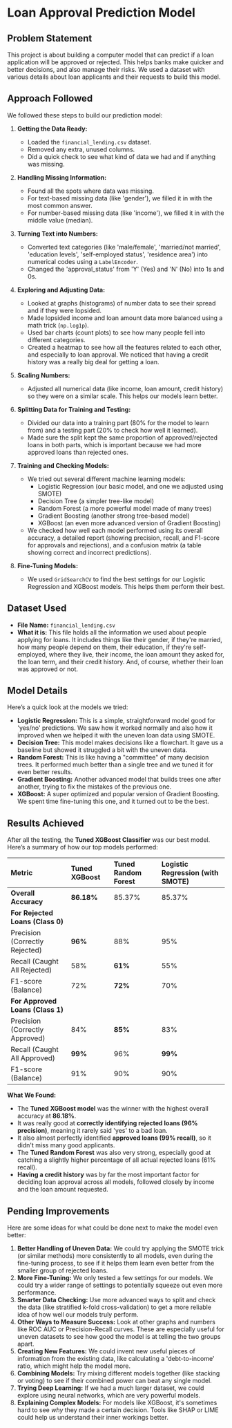 # Loan Approval Prediction Model

## Problem Statement

This project is about building a computer model that can predict if a loan application will be approved or rejected. This helps banks make quicker and better decisions, and also manage their risks. We used a dataset with various details about loan applicants and their requests to build this model.

## Approach Followed

We followed these steps to build our prediction model:

1.  **Getting the Data Ready:**
    * Loaded the `financial_lending.csv` dataset.
    * Removed any extra, unused columns.
    * Did a quick check to see what kind of data we had and if anything was missing.

2.  **Handling Missing Information:**
    * Found all the spots where data was missing.
    * For text-based missing data (like 'gender'), we filled it in with the most common answer.
    * For number-based missing data (like 'income'), we filled it in with the middle value (median).

3.  **Turning Text into Numbers:**
    * Converted text categories (like 'male/female', 'married/not married', 'education levels', 'self-employed status', 'residence area') into numerical codes using a `LabelEncoder`.
    * Changed the 'approval_status' from 'Y' (Yes) and 'N' (No) into 1s and 0s.

4.  **Exploring and Adjusting Data:**
    * Looked at graphs (histograms) of number data to see their spread and if they were lopsided.
    * Made lopsided income and loan amount data more balanced using a math trick (`np.log1p`).
    * Used bar charts (count plots) to see how many people fell into different categories.
    * Created a heatmap to see how all the features related to each other, and especially to loan approval. We noticed that having a credit history was a really big deal for getting a loan.

5.  **Scaling Numbers:**
    * Adjusted all numerical data (like income, loan amount, credit history) so they were on a similar scale. This helps our models learn better.

6.  **Splitting Data for Training and Testing:**
    * Divided our data into a training part (80% for the model to learn from) and a testing part (20% to check how well it learned).
    * Made sure the split kept the same proportion of approved/rejected loans in both parts, which is important because we had more approved loans than rejected ones.


7. **Training and Checking Models:**
    * We tried out several different machine learning models:
        * Logistic Regression (our basic model, and one we adjusted using SMOTE)
        * Decision Tree (a simpler tree-like model)
        * Random Forest (a more powerful model made of many trees)
        * Gradient Boosting (another strong tree-based model)
        * XGBoost (an even more advanced version of Gradient Boosting)
    * We checked how well each model performed using its overall accuracy, a detailed report (showing precision, recall, and F1-score for approvals and rejections), and a confusion matrix (a table showing correct and incorrect predictions).

9.  **Fine-Tuning Models:**
    * We used `GridSearchCV` to find the best settings for our Logistic Regression and XGBoost models. This helps them perform their best.

## Dataset Used

* **File Name:** `financial_lending.csv`
* **What it is:** This file holds all the information we used about people applying for loans. It includes things like their gender, if they're married, how many people depend on them, their education, if they're self-employed, where they live, their income, the loan amount they asked for, the loan term, and their credit history. And, of course, whether their loan was approved or not.

## Model Details

Here’s a quick look at the models we tried:

* **Logistic Regression:** This is a simple, straightforward model good for 'yes/no' predictions. We saw how it worked normally and also how it improved when we helped it with the uneven loan data using SMOTE.
* **Decision Tree:** This model makes decisions like a flowchart. It gave us a baseline but showed it struggled a bit with the uneven data.
* **Random Forest:** This is like having a "committee" of many decision trees. It performed much better than a single tree and we tuned it for even better results.
* **Gradient Boosting:** Another advanced model that builds trees one after another, trying to fix the mistakes of the previous one.
* **XGBoost:** A super optimized and popular version of Gradient Boosting. We spent time fine-tuning this one, and it turned out to be the best.

## Results Achieved

After all the testing, the **Tuned XGBoost Classifier** was our best model. Here’s a summary of how our top models performed:

| Metric                          | Tuned XGBoost | Tuned Random Forest | Logistic Regression (with SMOTE) |
| :------------------------------ | :------------ | :------------------ | :------------------------------- |
| **Overall Accuracy**            | **86.18%**    | 85.37%              | 85.37%                           |
| **For Rejected Loans (Class 0)**|               |                     |                                  |
| Precision (Correctly Rejected)  | **96%**       | 88%                 | 95%                              |
| Recall (Caught All Rejected)    | 58%           | **61%**             | 55%                              |
| F1-score (Balance)              | 72%           | **72%**             | 70%                              |
| **For Approved Loans (Class 1)**|               |                     |                                  |
| Precision (Correctly Approved)  | 84%           | **85%**             | 83%                              |
| Recall (Caught All Approved)    | **99%**       | 96%                 | **99%**                          |
| F1-score (Balance)              | 91%           | 90%                 | 90%                              |

**What We Found:**
* The **Tuned XGBoost model** was the winner with the highest overall accuracy at **86.18%**.
* It was really good at **correctly identifying rejected loans (96% precision)**, meaning it rarely said 'yes' to a bad loan.
* It also almost perfectly identified **approved loans (99% recall)**, so it didn't miss many good applicants.
* The **Tuned Random Forest** was also very strong, especially good at catching a slightly higher percentage of all actual rejected loans (61% recall).
* **Having a credit history** was by far the most important factor for deciding loan approval across all models, followed closely by income and the loan amount requested.

## Pending Improvements

Here are some ideas for what could be done next to make the model even better:

1.  **Better Handling of Uneven Data:** We could try applying the SMOTE trick (or similar methods) more consistently to all models, even during the fine-tuning process, to see if it helps them learn even better from the smaller group of rejected loans.
2.  **More Fine-Tuning:** We only tested a few settings for our models. We could try a wider range of settings to potentially squeeze out even more performance.
3.  **Smarter Data Checking:** Use more advanced ways to split and check the data (like stratified k-fold cross-validation) to get a more reliable idea of how well our models truly perform.
4.  **Other Ways to Measure Success:** Look at other graphs and numbers like ROC AUC or Precision-Recall curves. These are especially useful for uneven datasets to see how good the model is at telling the two groups apart.
5.  **Creating New Features:** We could invent new useful pieces of information from the existing data, like calculating a 'debt-to-income' ratio, which might help the model more.
6.  **Combining Models:** Try mixing different models together (like stacking or voting) to see if their combined power can beat any single model.
7.  **Trying Deep Learning:** If we had a much larger dataset, we could explore using neural networks, which are very powerful models.
8.  **Explaining Complex Models:** For models like XGBoost, it's sometimes hard to see *why* they made a certain decision. Tools like SHAP or LIME could help us understand their inner workings better.
